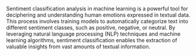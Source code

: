 Sentiment classification analysis in machine learning is a powerful tool for deciphering and understanding human emotions expressed in textual data. This process involves training models to automatically categorize text into different sentiment classes, such as positive, negative, or neutral. By leveraging natural language processing (NLP) techniques and machine learning algorithms, sentiment classification enables the extraction of valuable insights from vast amounts of textual information.

